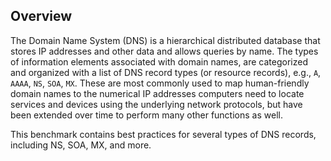 ## Overview

The Domain Name System (DNS) is a hierarchical distributed database that stores IP addresses and other data and allows queries by name. The types of information elements associated with domain names, are categorized and organized with a list of DNS record types (or resource records), e.g., `A`, `AAAA`, `NS`, `SOA`, `MX`. These are most commonly used to map human-friendly domain names to the numerical IP addresses computers need to locate services and devices using the underlying network protocols, but have been extended over time to perform many other functions as well.

This benchmark contains best practices for several types of DNS records, including NS, SOA, MX, and more.
